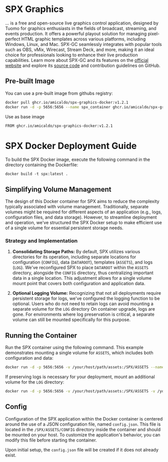 # SPX Graphics
... is a free and open-source live graphics control application, designed by Tuomo for graphics enthusiasts in the fields of broadcast, streaming, and events production. It offers a powerful playout solution for managing pixel-perfect HTML graphic templates across various platforms, including Windows, Linux, and Mac. SPX-GC seamlessly integrates with popular tools such as OBS, vMix, Wirecast, Stream Deck, and more, making it an ideal choice for professionals looking to enhance their live production capabilities. Learn more about SPX-GC and its features on the [official website](https://www.spx.graphics/) and explore its [source code](https://github.com/TuomoKu/SPX-GC) and contribution guidelines on GitHub.


## Pre-built Image

You can use a pre-built image from githubs registry:

```bash
docker pull ghcr.io/amicaldo/spx-graphics-docker:v1.2.1
docker run -d -p 5656:5656 --name spx_container ghcr.io/amicaldo/spx-graphics-docker:v1.2.1
```

Use as base image
```bash
FROM ghcr.io/amicaldo/spx-graphics-docker:v1.2.1
```

# SPX Docker Deployment Guide

To build the SPX Docker image, execute the following command in the directory containing the Dockerfile:
```
docker build -t spx:latest .
```

## Simplifying Volume Management

The design of this Docker container for SPX aims to reduce the complexity typically associated with volume management. Traditionally, separate volumes might be required for different aspects of an application (e.g., logs, configuration files, and data storage). However, to streamline deployment and operation, we've structured the SPX Docker setup to make efficient use of a single volume for essential persistent storage needs.

### Strategy and Implementation

1. **Consolidating Storage Paths:** By default, SPX utilizes various directories for its operation, including separate locations for configuration (`CONFIG`), data (`DATAROOT`), templates (`ASSETS`), and logs (`LOG`). We've reconfigured SPX to place `DATAROOT` within the `ASSETS` directory, alongside the `CONFIG` directory, thus centralizing important data in a single location. This adjustment allows for a single volume mount point that covers both configuration and application data.

2. **Optional Logging Volume:** Recognizing that not all deployments require persistent storage for logs, we've configured the logging function to be optional. Users who do not need to retain logs can avoid mounting a separate volume for the `LOG` directory On container upgrade, logs are gone. For environments where log preservation is critical, a separate volume can still be mounted specifically for this purpose.


## Running the Container

Run the SPX container using the following command. This example demonstrates mounting a single volume for `ASSETS`, which includes both configuration and data:

```bash
docker run -d -p 5656:5656 -v /your/host/path/assets:/SPX/ASSETS --name spx_container spx:latest
```

If preserving logs is necessary for your deployment, mount an additional volume for the `LOG` directory:

```bash
docker run -d -p 5656:5656 -v /your/host/path/assets:/SPX/ASSETS -v /your/host/path/logs:/SPX/LOG --name spx_container spx:latest
```

## Config
Configuration of the SPX application within the Docker container is centered around the use of a JSON configuration file, named `config.json`. This file is located in the `/SPX/ASSETS/CONFIG` directory inside the container and should be mounted on your host. To customize the application's behavior, you can modify this file before starting the container.

Upon initial setup, the `config.json` file will be created if it does not already exist.





